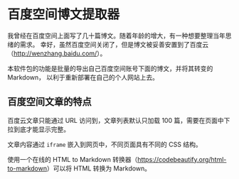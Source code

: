 # 百度空间博文提取器

我曾经在百度空间上面写了几十篇博文。随着年龄的增大，有一种想要整理当年思绪的需求。 幸好，虽然百度空间关闭了，但是博文被妥善安置到了百度云（<http://wenzhang.baidu.com/>）。

本软件包的功能是批量的导出自己百度空间账号下面的博文，并将其转变的 Markdown， 以利于重新部署在自己的个人网站上去。

## 百度空间文章的特点

百度云文章只能通过 URL 访问到，文章列表默认只加载 100 篇，需要在页面中下拉到底才能显示完整。

文章内容通过 `iframe` 嵌入到网页中，不同页面具有不同的 CSS 结构。

使用一个在线的 HTML to Markdown 转换器（<https://codebeautify.org/html-to-markdown>）可以将 HTML 转换为 Markdown。
